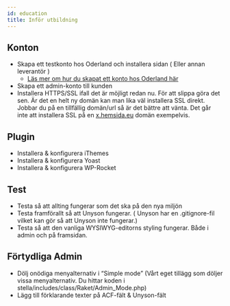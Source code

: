 ```yaml
---
id: education
title: Inför utbildning
---
```


## **Konton**

- Skapa ett testkonto hos Oderland och installera sidan ( Eller annan leverantör )
    - [Läs mer om hur du skapat ett konto hos Oderland här](https://www.notion.so/raketwebbyra/Skapa-ett-Oderlandkonto-71c6664815fb46b6a208b2c255d37abe)
- Skapa ett admin-konto till kunden
- Installera HTTPS/SSL ifall det är möjligt redan nu. För att slippa göra det sen. Är det en helt ny domän kan man lika väl installera SSL direkt. Jobbar du på en tillfällig domän/url så är det bättre att vänta. Det går inte att installera SSL på en [x.hemsida.eu](http://x.hemsida.eu) domän exempelvis.

## **Plugin**

- Installera & konfigurera iThemes
- Installera & konfigurera Yoast
- Installera & konfigurera WP-Rocket

## **Test**

- Testa så att allting fungerar som det ska på den nya miljön
- Testa framförallt så att Unyson fungerar. ( Unyson har en .gitignore-fil vilket kan gör så att Unyson inte fungerar.)
- Testa så att den vanliga WYSIWYG-editorns styling fungerar. Både i admin och på framsidan.

## **Förtydliga Admin**

- Dölj onödiga menyalternativ i “Simple mode” (Vårt eget tillägg som döljer vissa menyalternativ. Du hittar koden i stella/includes/class/Raket/Admin_Mode.php)
- Lägg till förklarande texter på ACF-fält & Unyson-fält